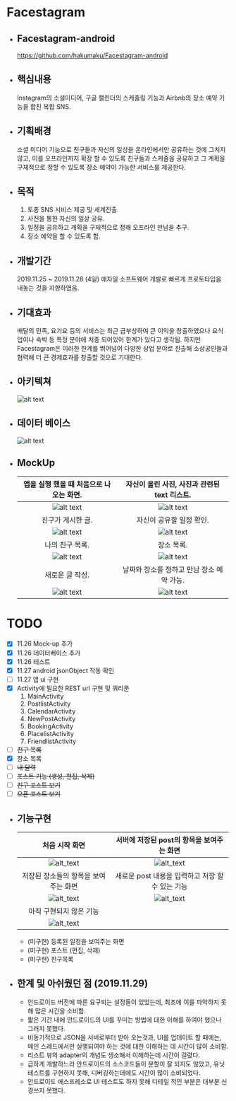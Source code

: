 # Facestagram
* ## Facestagram-android
    https://github.com/hakumaku/Facestagram-android
* ## 핵심내용
    Instagram의 소셜미디어, 구글 캘린더의 스케줄링 기능과 Airbnb의 장소 예약 기능을 합친 복합 SNS.
* ## 기획배경
    소셜 미디어 기능으로 친구들과 자신의 일상을 온라인에서만 공유하는 것에 그치지 않고, 이를 오프라인까지 확장 할 수 있도록 친구들과 스케줄을 공유하고 그 계획을 구체적으로 정할 수 있도록 장소 예약이 가능한 서비스를 제공한다.
* ## 목적
    1. 토종 SNS 서비스 제공 및 세계진출.
    1. 사진을 통한 자신의 일상 공유.
    1. 일정을 공유하고 계획을 구체적으로 정해 오프라인 만남을 추구.
    1. 장소 예약을 할 수 있도록 함.
* ## 개발기간
    2019.11.25 ~ 2019.11.28 (4일)
    애자일 소프트웨어 개발로 빠르게 프로토타입을 내놓는 것을 지향하였음.
* ## 기대효과
    배달의 민족, 요기요 등의 서비스는 최근 급부상하여 큰 이익을 창출하였으나 요식업이나 숙박 등 특정 분야에 치중 되어있어 한계가 있다고 생각됨. 하지만 Facestagram은 이러한 한계를 뛰어넘어 다양한 상업 분야로 진출해 소상공인들과 협력해 더 큰 경제효과를 창출할 것으로 기대한다.
* ## 아키텍쳐
    ![alt text](github/system.png)
* ## 데이터 베이스
    ![alt text](github/diagram.png)
* ## MockUp
    앱을 실행 했을 때 처음으로 나오는 화면. | 자신이 올린 사진, 사진과 관련된 text 리스트.
    :---------------------------:|:---------------------------:
    ![alt text](github/FirstPage.PNG) | ![alt text](github/PostView.PNG)
    친구가 게시한 글. | 자신이 공유할 일정 확인.
    ![alt text](github/MyPost.PNG) | ![alt text](github/Calendar.PNG)
    나의 친구 목록. | 장소 목록.
    ![alt text](github/FriendsList.PNG) | ![alt text](github/Placelist.PNG)
    새로운 글 작성. | 날짜와 장소를 정하고 만남 장소 예약 가능.
    ![alt text](github/NewPost.PNG) | ![alt text](github/Booking.PNG)
    
# TODO
- [x] 11.26 Mock-up 추가
- [x] 11.26 데이터베이스 추가
- [x] 11.26 테스트
- [x] 11.27 android jsonObject 작동 확인
- [ ] 11.27 앱 ui 구현
- [x] Activity에 필요한 REST url 구현 및 쿼리문
    1. MainActivity
    1. PostlistActivity
    1. CalendarActivity
    1. NewPostActivity
    1. BookingActivity
    1. PlacelistActivity
    1. FriendlistActivity
- [ ] ~~친구 목록~~
- [x]  장소 목록
- [ ] ~~내 달력~~
- [ ] ~~포스트 기능 (생성, 편집, 삭제)~~
- [ ] ~~친구 포스트 보기~~
- [ ] ~~오픈 포스트 보기~~

* ## 기능구현
    처음 시작 화면 | 서버에 저장된 post의 항목을 보여주는 화면
    :---------------------------:|:---------------------------:
    ![alt_text](github/firsttime.PNG) | ![alt_text](github/postlist.png)
    저장된 장소들의 항목을 보여주는 화면 | 새로운 post 내용을 입력하고 저장 할 수 있는 기능
    ![alt_text](github/placelistactivity.PNG) | ![alt_text](github/newpostactivity.PNG)
    아직 구현되지 않은 기능 |
    ![alt_text](github/calendarActivity.PNG) |
    * (미구현) 등록된 일정을 보여주는 화면
    * (미구현) 포스트 (편집, 삭제)
    * (미구현) 친구목록

* ## 한계 및 아쉬웠던 점 (2019.11.29)
    * 안드로이드 버전에 따른 요구되는 설정들이 있었는데, 최초에 이를 파악하지 못해 많은 시간을 소비함.
    * 짧은 기간 내에 안드로이드의 UI를 꾸미는 방법에 대한 이해를 하여야 했으나 그러지 못했다.
    * 비동기적으로 JSON을 서버로부터 받아 오는것과, UI를 업데이트 할 때에는, 메인 스레드에서만 실행되여야 하는 것에 대한 이해하는 데 시간이 많이 소비함.
    * 리스트 뷰의 adapter의 개념도 생소해서 이해하는데 시간이 걸렸다.
    * 급하게 개발하느라 안드로이드의 소스코드들이 분할이 잘 되지도 않았고, 유닛테스트를 구현하지 못해, 디버깅하는데에도 시간이 많이 소비되었다.
    * 안드로이드 에스프레소로 UI 테스트도 하지 못해 디테일 적인 부분은 대부분 신경쓰지 못했다.
    
